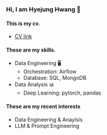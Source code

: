 ### Hi, I am Hyejung Hwang 👐
#### This is my cv.
- [CV link](https://docs.google.com/document/d/e/2PACX-1vTqmkQE38unl1_lt8vZbypc7DmbpS2ov8ECkgjwKB4VCVN8Lq03QGWp6HYeZP6q7g/pub)
#### These are my skills.
- Data Engineering 🖥️ 
  - Orchestration: Airflow
  - Database: SQL, MongoDB
- Data Analysis 📊
  - Deep Learning: pytorch, pandas
#### These are my recent interests
- Data Engineering & Anaylsis
- LLM & Prompt Engineering
